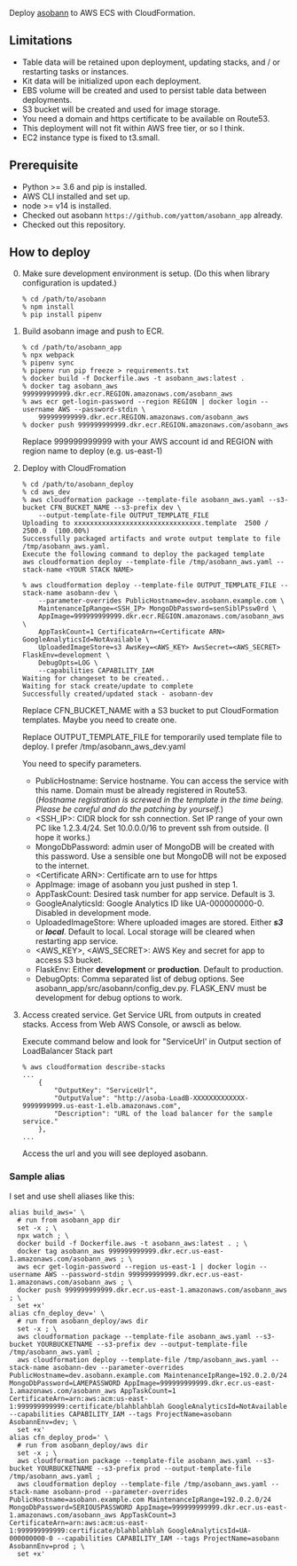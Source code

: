 Deploy [asobann](https://github.com/yattom/asobann_app) to AWS ECS with CloudFormation.


## Limitations
- Table data will be retained upon deployment, updating stacks, and / or restarting tasks or instances.
- Kit data will be initialized upon each deployment.
- EBS volume will be created and used to persist table data between deployments.
- S3 bucket will be created and used for image storage.
- You need a domain and https certificate to be available on Route53.
- This deployment will not fit within AWS free tier, or so I think.
- EC2 instance type is fixed to t3.small.

## Prerequisite

- Python >= 3.6 and pip is installed.
- AWS CLI installed and set up.
- node >= v14 is installed.
- Checked out asobann ```https://github.com/yattom/asobann_app``` already.
- Checked out this repository.

## How to deploy

0. Make sure development environment is setup.  (Do this when library configuration is updated.)

   ```shell script
   % cd /path/to/asobann
   % npm install
   % pip install pipenv
   ```

1. Build asobann image and push to ECR.

   ```shell script
   % cd /path/to/asobann_app
   % npx webpack
   % pipenv sync
   % pipenv run pip freeze > requirements.txt
   % docker build -f Dockerfile.aws -t asobann_aws:latest .
   % docker tag asobann_aws 999999999999.dkr.ecr.REGION.amazonaws.com/asobann_aws
   % aws ecr get-login-password --region REGION | docker login --username AWS --password-stdin \
       999999999999.dkr.ecr.REGION.amazonaws.com/asobann_aws
   % docker push 999999999999.dkr.ecr.REGION.amazonaws.com/asobann_aws
   ```

   Replace 999999999999 with your AWS account id and REGION with region name to deploy (e.g. us-east-1)

1. Deploy with CloudFromation

   ```shell script
   % cd /path/to/asobann_deploy
   % cd aws_dev
   % aws cloudformation package --template-file asobann_aws.yaml --s3-bucket CFN_BUCKET_NAME --s3-prefix dev \
       --output-template-file OUTPUT_TEMPLATE_FILE
   Uploading to xxxxxxxxxxxxxxxxxxxxxxxxxxxxxxxx.template  2500 / 2500.0  (100.00%)
   Successfully packaged artifacts and wrote output template to file /tmp/asobann_aws.yaml.
   Execute the following command to deploy the packaged template
   aws cloudformation deploy --template-file /tmp/asobann_aws.yaml --stack-name <YOUR STACK NAME>

   % aws cloudformation deploy --template-file OUTPUT_TEMPLATE_FILE --stack-name asobann-dev \
       --parameter-overrides PublicHostname=dev.asobann.example.com \
       MaintenanceIpRange=<SSH_IP> MongoDbPassword=senSiblPssw0rd \
       AppImage=999999999999.dkr.ecr.REGION.amazonaws.com/asobann_aws \
       AppTaskCount=1 CertificateArn=<Certificate ARN> GoogleAnalyticsId=NotAvailable \
       UploadedImageStore=s3 AwsKey=<AWS_KEY> AwsSecret=<AWS_SECRET> FlaskEnv=development \
       DebugOpts=LOG \
       --capabilities CAPABILITY_IAM
   Waiting for changeset to be created..
   Waiting for stack create/update to complete
   Successfully created/updated stack - asobann-dev
   ```

    Replace CFN_BUCKET_NAME with a S3 bucket to put CloudFormation templates.  Maybe you need to create one.
    
    Replace OUTPUT_TEMPLATE_FILE for temporarily used template file to deploy.  I prefer /tmp/asobann_aws_dev.yaml
    
    You need to specify parameters.
    
    - PublicHostname: Service hostname.  You can access the service with this name.  Domain must be already registered in Route53.  (_Hostname registration is screwed in the template in the time being.  Please be careful and do the patching by yourself._)
    - \<SSH_IP\>: CIDR block for ssh connection.  Set IP range of your own PC like 1.2.3.4/24.  Set 10.0.0.0/16 to prevent ssh from outside. (I hope it works.)
    - MongoDbPassword: admin user of MongoDB will be created with this password.  Use a sensible one but MongoDB will not be exposed to the internet.
    - \<Certificate ARN\>: Certificate arn to use for https
    - AppImage: image of asobann you just pushed in step 1.
    - AppTaskCount: Desired task number for app service.  Default is 3.
    - GoogleAnalyticsId: Google Analytics ID like UA-000000000-0.  Disabled in development mode.
    - UploadedImageStore: Where uploaded images are stored.  Either ***s3*** or ***local***.  Default to local.  Local storage will be cleared when restarting app service.
    - \<AWS_KEY\>, \<AWS_SECRET\>: AWS Key and secret for app to access S3 bucket.
    - FlaskEnv: Either **development** or **production**.  Default to production.
    - DebugOpts: Comma separated list of debug options.  See asobann_app/src/asobann/config_dev.py.  FLASK_ENV must be development for debug options to work.
    
1. Access created service.  Get Service URL from outputs in created stacks.  Access from Web AWS Console, or awscli as below.

   Execute command below and look for "ServiceUrl' in Output section of LoadBalancer Stack part
   
    ```shell script
    % aws cloudformation describe-stacks
    ...
        {
            "OutputKey": "ServiceUrl",
            "OutputValue": "http://asoba-LoadB-XXXXXXXXXXXXX-9999999999.us-east-1.elb.amazonaws.com",
            "Description": "URL of the load balancer for the sample service."
        },
    ...
    ```
   
   Access the url and you will see deployed asobann.

### Sample alias

I set and use shell aliases like this:

```shell script
alias build_aws=' \
  # run from asobann_app dir
  set -x ; \
  npx watch ; \
  docker build -f Dockerfile.aws -t asobann_aws:latest . ; \
  docker tag asobann_aws 999999999999.dkr.ecr.us-east-1.amazonaws.com/asobann_aws ; \
  aws ecr get-login-password --region us-east-1 | docker login --username AWS --password-stdin 999999999999.dkr.ecr.us-east-1.amazonaws.com/asobann_aws ; \
  docker push 999999999999.dkr.ecr.us-east-1.amazonaws.com/asobann_aws ; \
  set +x'
alias cfn_deploy_dev=' \
  # run from asobann_deploy/aws dir
  set -x ; \
  aws cloudformation package --template-file asobann_aws.yaml --s3-bucket YOURBUCKETNAME --s3-prefix dev --output-template-file /tmp/asobann_aws.yaml ;
  aws cloudformation deploy --template-file /tmp/asobann_aws.yaml --stack-name asobann-dev --parameter-overrides PublicHostname=dev.asobann.example.com MaintenanceIpRange=192.0.2.0/24 MongoDbPassword=LAMEPASSWORD AppImage=999999999999.dkr.ecr.us-east-1.amazonaws.com/asobann_aws AppTaskCount=1 CertificateArn=arn:aws:acm:us-east-1:999999999999:certificate/blahblahblah GoogleAnalyticsId=NotAvailable --capabilities CAPABILITY_IAM --tags ProjectName=asobann AsobannEnv=dev; \
  set +x'
alias cfn_deploy_prod=' \
  # run from asobann_deploy/aws dir
  set -x ; \
  aws cloudformation package --template-file asobann_aws.yaml --s3-bucket YOURBUCKETNAME --s3-prefix prod --output-template-file /tmp/asobann_aws.yaml ;
  aws cloudformation deploy --template-file /tmp/asobann_aws.yaml --stack-name asobann-prod --parameter-overrides PublicHostname=asobann.example.com MaintenanceIpRange=192.0.2.0/24 MongoDbPassword=SERIOUSPASSWORD AppImage=999999999999.dkr.ecr.us-east-1.amazonaws.com/asobann_aws AppTaskCount=3 CertificateArn=arn:aws:acm:us-east-1:999999999999:certificate/blahblahblah GoogleAnalyticsId=UA-000000000-0 --capabilities CAPABILITY_IAM --tags ProjectName=asobann AsobannEnv=prod ; \
  set +x'
```
